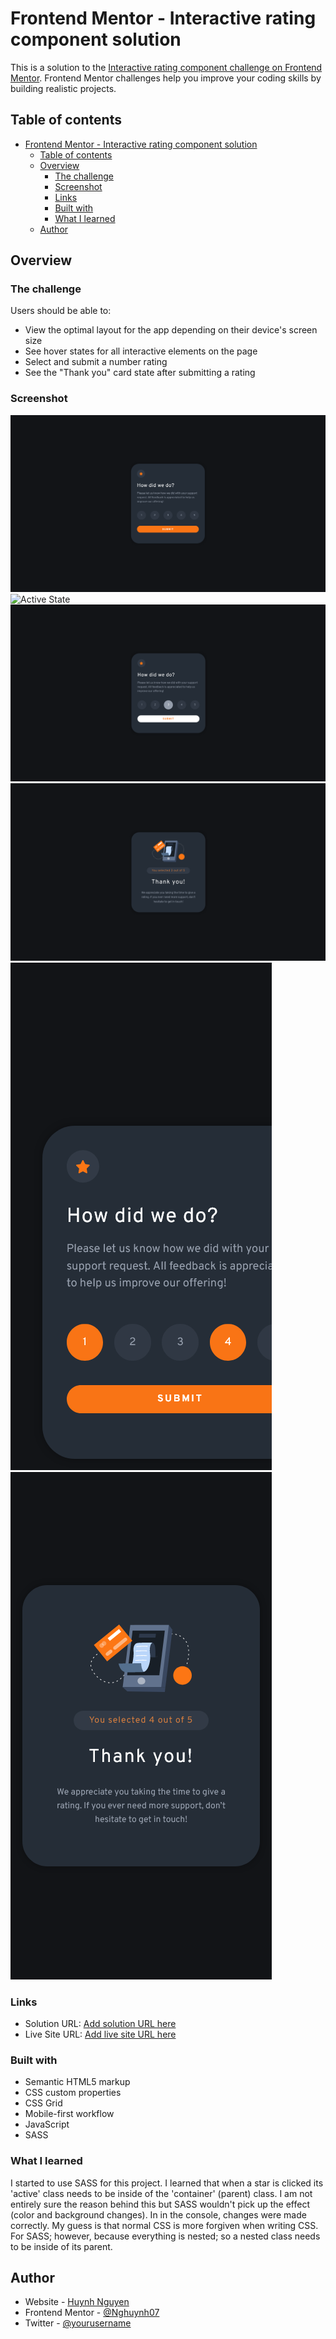 # Frontend Mentor - Interactive rating component solution

This is a solution to the [Interactive rating component challenge on Frontend Mentor](https://www.frontendmentor.io/challenges/interactive-rating-component-koxpeBUmI). Frontend Mentor challenges help you improve your coding skills by building realistic projects.

## Table of contents

- [Frontend Mentor - Interactive rating component solution](#frontend-mentor---interactive-rating-component-solution)
  - [Table of contents](#table-of-contents)
  - [Overview](#overview)
    - [The challenge](#the-challenge)
    - [Screenshot](#screenshot)
    - [Links](#links)
    - [Built with](#built-with)
    - [What I learned](#what-i-learned)
  - [Author](#author)

## Overview

### The challenge

Users should be able to:

- View the optimal layout for the app depending on their device's screen size
- See hover states for all interactive elements on the page
- Select and submit a number rating
- See the "Thank you" card state after submitting a rating

### Screenshot

![Desktop](solution_images/desktop.png)
![Active State](solution_images/active_state.png)
![Hover State](solution_images/hover-state.png)
![Desktop Thank You](solution_images/desktop_thankyou.png)
![Mobile](solution_images/mobile.png)
![Mobile Thank You](solution_images/mobile_thankyou.png)

### Links

- Solution URL: [Add solution URL here](https://github.com/Nghuynh07/Interactive_Rating_Component)
- Live Site URL: [Add live site URL here](https://your-live-site-url.com)

### Built with

- Semantic HTML5 markup
- CSS custom properties
- CSS Grid
- Mobile-first workflow
- JavaScript
- SASS

### What I learned

I started to use SASS for this project. I learned that when a star is clicked its 'active' class needs to be inside of the 'container' (parent) class. I am not entirely sure the reason behind this but SASS wouldn't pick up the effect (color and background changes). In in the console, changes were made correctly. My guess is that normal CSS is more forgiven when writing CSS. For SASS; however, because everything is nested; so a nested class needs to be inside of its parent.

## Author

- Website - [Huynh Nguyen](https://huynhtn.com/)
- Frontend Mentor - [@Nghuynh07](https://www.frontendmentor.io/profile/Nghuynh07)
- Twitter - [@yourusername](https://www.twitter.com/yourusername)
